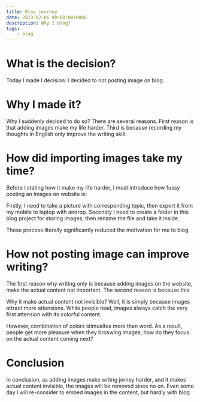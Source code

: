 ```yaml
---
title: Blog journey
date: 2023-02-06 00:00:00+0000
description: Why I blog?
tags: 
    - blog
---
```


# What is the decision?
Today I made I decision: I decided to not posting image on blog.

# Why I made it?
Why I suddenly decided to do so? There are several reasons. First reason is that adding images make my life harder. Third is because recording my thoughts in English only improve the writing skill.

# How did importing images take my time?
Before I stating how it make my life harder, I must introduce how fussy posting an images on website is:

Firstly, I need to take a picture with corresponding topic, then export it from my mobile to laptop with airdrop. Secondly I need to create a folder in this blog project for storing images, then rename the file and take it inside.

Those process literally significantly reduced the motivation for me to blog.

# How not posting image can improve writing?
The first reason why writing only is because adding images on the website, make the actual content not important. The second reason is because this

Why it make actual content not invisible? Well, it is simply because images attract more attensions. While people read, images always catch the very first attension with its colorful content. 

However, combination of colors stimualtes more than word. As a result, people get more pleasure when they broswing images, how do they focus on the actual content coming next?

# Conclusion
In conclusion, as adding images make writng jorney harder, and it makes actual content invisible, the images will be removed since no on. Even some day I will re-consider to embed images in the content, but hardly with blog.